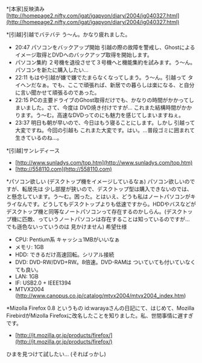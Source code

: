 *[本家]反映済み
[http://homepage2.nifty.com/igat/igapyon/diary/2004/ig040327.html](http://homepage2.nifty.com/igat/igapyon/diary/2004/ig040327.html)

*[引越]引越でバテバテ
う～ん。かなり疲れました。

* 20:47 パソコンをバックアップ開始 引越の際の故障を警戒し、Ghostによるイメージ取得とDVDへのバックアップ取得を開始します。
* パソコン集約 ２号機を退役させて３号機へと機能集約を試みます。う～ん。パソコンを新たに購入したい…
* 22:11 もはや引越が嫌で嫌でたまらなくなってしまう。う～ん。引越って タイヘンだなぁ。でも、ここで頑張れば、新居での暮らしは楽になる、と自分に言い聞かせて頑張るのであった。
* 22:15 PCの主要ドライブのGhost取得だけでも、かなりの時間がかかってしまいました。さて、今度は DVD焼き付けですが… これまた結構時間がかかります。う～む。高速なDVDってのにも魅力を感じてしまいますねぇ。
* 23:37 明日も朝が早いので、今日はもう寝ることにします。しかし 引越って大変ですね。今回の引越も これまた大変です。はい。…普段ゴミに囲まれて生きているのね…。


*[引越]サンレディース

* [http://www.sunladys.com/top.htm](http://www.sunladys.com/top.htm)
* [http://558110.com](http://558110.com)


*パソコン欲しい (デスクトップ機をイメージしているなぁ)
パソコン欲しいのですが、転居先は 少し部屋が狭いので、デスクトップ型は購入できないのでは、と懸念しています。う～む。困った。とはいえ、どうも私はノートパソコンがキライなんです。どうしてもデスクトップよりも低速ですから。HDDやバスなどがデスクトップ機と同等なノートパソコンって存在するのかしらん。(デスクトップ機に匹敵、っていうノートパソコンは存在することは知っているのですが… でも遜色ないっていうのは 見かけません)
希望仕様

* CPU: Pentium系 キャッシュ1MBがいいなぁ
* メモリ: 1GB
* HDD: できるだけ高速回転。シリアル接続
* DVD: DVD-RW/DVD+RW。8倍速。DVD-RAMは ついていても付いていなくても良い。
* LAN: 1GB
* IF: USB2.0 + IEEE1394
* MTVX2004 (http://www.canopus.co.jp/catalog/mtvx2004/mtvx2004_index.htm)


*Mizolla Firefox 0.8 というもの
id:warayaさんの日記にて、はじめて、Mozilla FirebirdがMizolla Firefoxに改名したことを知りました。私、世間事情に遅すぎです。

* [http://jt.mozilla.gr.jp/products/firefox/](http://jt.mozilla.gr.jp/products/firefox/)

ひまを見つけて試したい… (そればっかし)


